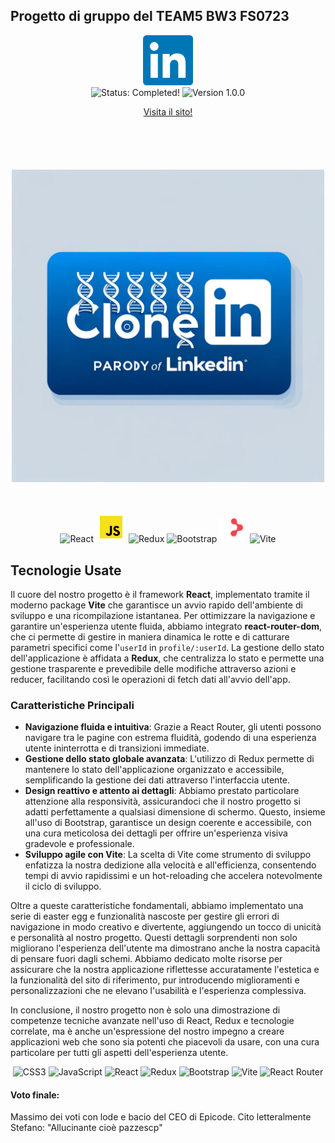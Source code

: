 ## Progetto di gruppo del TEAM5 BW3 FS0723
<p align="center">
  <img src="./public/iconSmall.png" alt="Logo del Progetto" width="80px" height="auto"/>
  <br>
  <img src="https://img.shields.io/badge/Status-COMPLETO-green
  " alt="Status: Completed!"/>
  <img src="https://img.shields.io/badge/version-1.0.0-blue.svg" alt="Version 1.0.0"/>
</p>

<p align="center">
<a href="https://linkedinclone-pi.vercel.app/">Visita il sito!</a>
</p>

<h1 align="center" style="font-size: 60px; line-height: 60px; vertical-align: middle;">  
  <img height="500px" src="./public/ClonedIn.png" alt="ClonedIn Logo"/>
</h1>

<p align="center">
  <img src="https://img.icons8.com/color/48/000000/react-native.png" alt="React"/>
  <img src="./public/icons8-javascript-96.png" height="48px" alt="JavaScript"/>
  <img src="https://img.icons8.com/color/48/000000/redux.png" alt="Redux"/>
  <img src="https://img.icons8.com/color/48/000000/bootstrap.png" alt="Bootstrap"/>
  <img src="./public/react-router-mark-color-inverted.png" height="38px" alt="React Router"/>
  <img src="https://img.icons8.com/fluency/48/000000/vite.png" alt="Vite" height="48px"/>
</p>



## Tecnologie Usate
Il cuore del nostro progetto è il framework **React**, implementato tramite il moderno package **Vite** che garantisce un avvio rapido dell'ambiente di sviluppo e una ricompilazione istantanea. Per ottimizzare la navigazione e garantire un'esperienza utente fluida, abbiamo integrato **react-router-dom**, che ci permette di gestire in maniera dinamica le rotte e di catturare parametri specifici come l'`userId` in `profile/:userId`. La gestione dello stato dell'applicazione è affidata a **Redux**, che centralizza lo stato e permette una gestione trasparente e prevedibile delle modifiche attraverso azioni e reducer, facilitando così le operazioni di fetch dati all'avvio dell'app.

### Caratteristiche Principali
- **Navigazione fluida e intuitiva**: Grazie a React Router, gli utenti possono navigare tra le pagine con estrema fluidità, godendo di una esperienza utente ininterrotta e di transizioni immediate.
- **Gestione dello stato globale avanzata**: L'utilizzo di Redux permette di mantenere lo stato dell'applicazione organizzato e accessibile, semplificando la gestione dei dati attraverso l'interfaccia utente.
- **Design reattivo e attento ai dettagli**: Abbiamo prestato particolare attenzione alla responsività, assicurandoci che il nostro progetto si adatti perfettamente a qualsiasi dimensione di schermo. Questo, insieme all'uso di Bootstrap, garantisce un design coerente e accessibile, con una cura meticolosa dei dettagli per offrire un'esperienza visiva gradevole e professionale.
- **Sviluppo agile con Vite**: La scelta di Vite come strumento di sviluppo enfatizza la nostra dedizione alla velocità e all'efficienza, consentendo tempi di avvio rapidissimi e un hot-reloading che accelera notevolmente il ciclo di sviluppo.

Oltre a queste caratteristiche fondamentali, abbiamo implementato una serie di easter egg e funzionalità nascoste per gestire gli errori di navigazione in modo creativo e divertente, aggiungendo un tocco di unicità e personalità al nostro progetto. Questi dettagli sorprendenti non solo migliorano l'esperienza dell'utente ma dimostrano anche la nostra capacità di pensare fuori dagli schemi. Abbiamo dedicato molte risorse per assicurare che la nostra applicazione riflettesse accuratamente l'estetica e la funzionalità del sito di riferimento, pur introducendo miglioramenti e personalizzazioni che ne elevano l'usabilità e l'esperienza complessiva.

In conclusione, il nostro progetto non è solo una dimostrazione di competenze tecniche avanzate nell'uso di React, Redux e tecnologie correlate, ma è anche un'espressione del nostro impegno a creare applicazioni web che sono sia potenti che piacevoli da usare, con una cura particolare per tutti gli aspetti dell'esperienza utente.

<p align="center">
  <img src="https://img.shields.io/badge/CSS3-1572B6?style=for-the-badge&logo=css3&logoColor=white" alt="CSS3"/>
  <img src="https://img.shields.io/badge/JavaScript-F7DF1E?style=for-the-badge&logo=javascript&logoColor=black" alt="JavaScript"/>
  <img src="https://img.shields.io/badge/React-20232A?style=for-the-badge&logo=react&logoColor=61DAFB" alt="React"/>
  <img src="https://img.shields.io/badge/Redux-593D88?style=for-the-badge&logo=redux&logoColor=white" alt="Redux"/>
  <img src="https://img.shields.io/badge/Bootstrap-7952B3?style=for-the-badge&logo=bootstrap&logoColor=white" alt="Bootstrap"/>
  <img src="https://img.shields.io/badge/Vite-B73BFE?style=for-the-badge&logo=vite&logoColor=FFD62E" alt="Vite"/>
  <img src="https://img.shields.io/badge/React_Router-CA4245?style=for-the-badge&logo=react-router&logoColor=white" alt="React Router"/>
</p>

#### Voto finale:
Massimo dei voti con lode e bacio del CEO di Epicode.
Cito letteralmente Stefano: "Allucinante cioè pazzescp"
